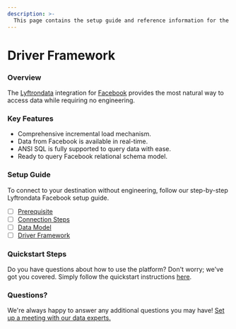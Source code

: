 ```yaml
---
description: >-
  This page contains the setup guide and reference information for the Facebook source connector.
---
```


# Driver Framework

### Overview

The [Lyftrondata](https://www.lyftrondata.com/) integration for [Facebook](None) provides the most natural way to access data while requiring no engineering.

### Key Features

* Comprehensive incremental load mechanism.
* Data from Facebook is available in real-time.&#x20;
* ANSI SQL is fully supported to query data with ease.
* Ready to query Facebook relational schema model.

### Setup Guide

To connect to your destination without engineering, follow our step-by-step Lyftrondata Facebook setup guide.

* [ ] [Prerequisite](../prerequisite.md)
* [ ] [Connection Steps](../connection-steps.md)
* [ ] [Data Model](../data-model/erd.md)
* [ ] [Driver Framework](../driver-framework/)

### Quickstart Steps

Do you have questions about how to use the platform? Don't worry; we've got you covered. Simply follow the quickstart instructions [here](../driver-framework/README.md).

### Questions? <a href="#questions" id="questions"></a>

We're always happy to answer any additional questions you may have! [Set up a meeting with our data experts.](https://www.lyftrondata.com/book-a-meeting/)


